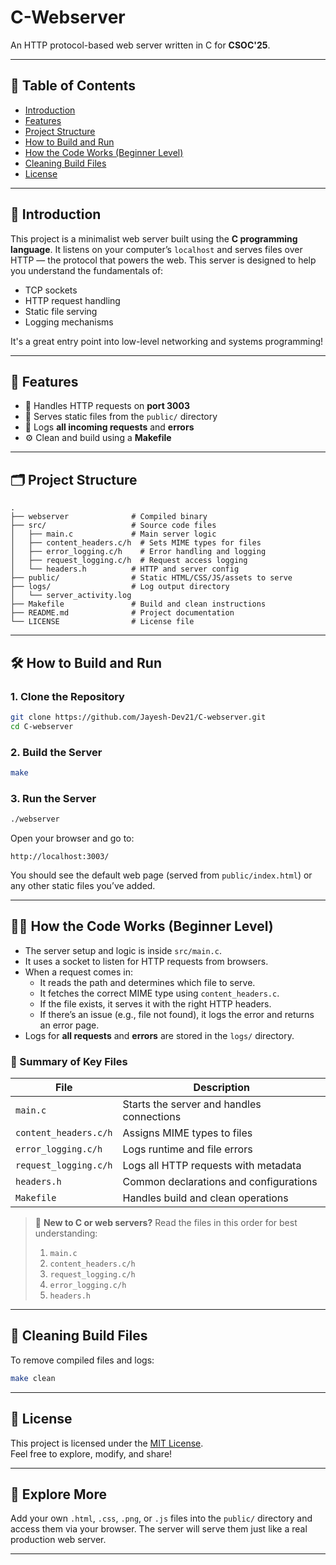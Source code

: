 # C-Webserver

An HTTP protocol-based web server written in C for **CSOC'25**.

---

## 📜 Table of Contents

- [Introduction](#introduction)
- [Features](#features)
- [Project Structure](#project-structure)
- [How to Build and Run](#how-to-build-and-run)
- [How the Code Works (Beginner Level)](#how-the-code-works-beginner-level)
- [Cleaning Build Files](#cleaning-build-files)
- [License](#license)

---

## 🧠 Introduction

This project is a minimalist web server built using the **C programming language**. It listens on your computer’s `localhost` and serves files over HTTP — the protocol that powers the web. This server is designed to help you understand the fundamentals of:

- TCP sockets  
- HTTP request handling  
- Static file serving  
- Logging mechanisms  

It's a great entry point into low-level networking and systems programming!

---

## 🚀 Features

- 📡 Handles HTTP requests on **port 3003**
- 📂 Serves static files from the `public/` directory
- 📄 Logs **all incoming requests** and **errors**
- ⚙️ Clean and build using a **Makefile**

---

## 🗂️ Project Structure

```
.
├── webserver              # Compiled binary
├── src/                   # Source code files
│   ├── main.c             # Main server logic
│   ├── content_headers.c/h  # Sets MIME types for files
│   ├── error_logging.c/h    # Error handling and logging
│   ├── request_logging.c/h  # Request access logging
│   └── headers.h          # HTTP and server config
├── public/                # Static HTML/CSS/JS/assets to serve
├── logs/                  # Log output directory
│   └── server_activity.log
├── Makefile               # Build and clean instructions
├── README.md              # Project documentation
└── LICENSE                # License file
```

---

## 🛠️ How to Build and Run

### 1. Clone the Repository

```bash
git clone https://github.com/Jayesh-Dev21/C-webserver.git
cd C-webserver
```

### 2. Build the Server

```bash
make
```

### 3. Run the Server

```bash
./webserver
```

Open your browser and go to:

```
http://localhost:3003/
```

You should see the default web page (served from `public/index.html`) or any other static files you’ve added.

---

## 👨‍🏫 How the Code Works (Beginner Level)

- The server setup and logic is inside `src/main.c`.
- It uses a socket to listen for HTTP requests from browsers.
- When a request comes in:
  - It reads the path and determines which file to serve.
  - It fetches the correct MIME type using `content_headers.c`.
  - If the file exists, it serves it with the right HTTP headers.
  - If there’s an issue (e.g., file not found), it logs the error and returns an error page.
- Logs for **all requests** and **errors** are stored in the `logs/` directory.

### 📘 Summary of Key Files

| File | Description |
|------|-------------|
| `main.c` | Starts the server and handles connections |
| `content_headers.c/h` | Assigns MIME types to files |
| `error_logging.c/h` | Logs runtime and file errors |
| `request_logging.c/h` | Logs all HTTP requests with metadata |
| `headers.h` | Common declarations and configurations |
| `Makefile` | Handles build and clean operations |

> 🔰 **New to C or web servers?** Read the files in this order for best understanding:
> 1. `main.c`  
> 2. `content_headers.c/h`  
> 3. `request_logging.c/h`  
> 4. `error_logging.c/h`  
> 5. `headers.h`

---

## 🧹 Cleaning Build Files

To remove compiled files and logs:

```bash
make clean
```

---

## 📄 License

This project is licensed under the [MIT License](LICENSE).  
Feel free to explore, modify, and share!

---

## 🧪 Explore More

Add your own `.html`, `.css`, `.png`, or `.js` files into the `public/` directory and access them via your browser. The server will serve them just like a real production web server.

---
